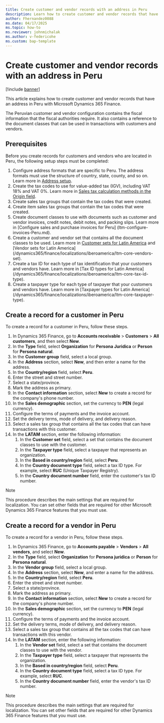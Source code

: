 ```yaml
---
title: Create customer and vendor records with an address in Peru
description: Learn how to create customer and vendor records that have an address in Peru with Microsoft Dynamics 365 Finance.
author: Fhernandez0088
ms.date: 04/17/2025
ms.topic: how-to
ms.reviewer: johnmichalak
ms.author: v-federicohe
ms.custom: bap-template
---
```


# Create customer and vendor records with an address in Peru

[!include [banner](../../includes/banner.md)]

This article explains how to create customer and vendor records that have an address in Peru with Microsoft Dynamics 365 Finance.

The Peruvian customer and vendor configuration contains the fiscal information that the fiscal authorities require. It also contains a reference to the document classes that can be used in transactions with customers and vendors.

## Prerequisites

Before you create records for customers and vendors who are located in Peru, the following setup steps must be completed:

1. Configure address formats that are specific to Peru. The address formats must use the structure of country, state, county, and so on. Learn more in [Address setup](../../../fin-ops-core/dev-itpro/organization-administration/global-address-book-address-setup.md).
1. Create the tax codes to use for value-added tax (IGV), including VAT 18% and VAT 0%. Learn more in [Sales tax calculation methods in the Origin field](../../general-ledger/sales-tax-calculation-methods-origin-field.md).
1. Create sales tax groups that contain the tax codes that were created.
1. Create item sales tax groups that contain the tax codes that were created.
1. Create document classes to use with documents such as customer and vendor invoices, credit notes, debit notes, and packing slips. Learn more in [Configure sales and purchase invoices for Peru] (ltm-configure-invoices-Peru.md).
1. Create a customer and vendor set that contains all the document classes to be used. Learn more in [Customer sets for Latin America](/dynamics365/finance/localizations/iberoamerica/ltm-core-customers-set) and [Vendor sets for Latin America] (/dynamics365/finance/localizations/iberoamerica/ltm-core-vendors-set).
1. Create a tax ID for each type of tax identification that your customers and vendors have. Learn more in [Tax ID types for Latin America] (/dynamics365/finance/localizations/iberoamerica/ltm-core-tax-id-type).
1. Create a taxpayer type for each type of taxpayer that your customers and vendors have. Learn more in [Taxpayer types for Latin America] (/dynamics365/finance/localizations/iberoamerica/ltm-core-taxpayer-type).

## Create a record for a customer in Peru

To create a record for a customer in Peru, follow these steps.

1. In Dynamics 365 Finance, go to **Accounts receivable** \> **Customers** \> **All customers**, and then select **New**.
1. In the **Type** field, select **Organization** for **Persona Juridica** or **Person** for **Persona natural**.
1. In the **Customer group** field, select a local group.
1. In the **Address** section, select **New**, and then enter a name for the address.
1. In the **Country/region** field, select **Peru**.
1. Enter the street and street number.
1. Select a state/province.
1. Mark the address as primary.
1. In the **Contact information** section, select **New** to create a record for the company's phone number.
1. In the **Sales demographic** section, set the currency to **PEN** (legal currency).
1. Configure the terms of payments and the invoice account.
1. Set the delivery terms, mode of delivery, and delivery reason.
1. Select a sales tax group that contains all the tax codes that can have transactions with this customer.
1. In the **LATAM** section, enter the following information:
    1. In the **Customer set** field, select a set that contains the document classes to use with the customer.
    1. In the **Taxpayer type** field, select a taxpayer that represents an organization. 
    1. In the **Based in country/region** field, select **Peru**.
    1. In the **Country document type** field, select a tax ID type. For example, select **RUC** (Unique Taxpayer Registry).
    1. In the **Country document number** field, enter the customer's tax ID number.

> [!NOTE]
> This procedure describes the main settings that are required for localization. You can set other fields that are required for other Microsoft Dynamics 365 Finance features that you must use.

## Create a record for a vendor in Peru

To create a record for a vendor in Peru, follow these steps.

1. In Dynamics 365 Finance, go to **Accounts payable** \> **Vendors** \> **All vendors**, and select **New**.
1. In the **Type** field, select **Organization** for **Persona juridica** or **Person** for **Persona natural**.
1. In the **Vendor group** field, select a local group.
1. In the **Address** section, select **New**, and enter a name for the address.
1. In the **Country/region** field, select **Peru**.
1. Enter the street and street number.
1. Select a state/province.
1. Mark the address as primary.
1. In the **Contact information** section, select **New** to create a record for the company's phone number.
1. In the **Sales demographic** section, set the currency to **PEN** (legal currency).
1. Configure the terms of payments and the invoice account.
1. Set the delivery terms, mode of delivery, and delivery reason.
1. Select a sales tax group that contains all the tax codes that can have transactions with this vendor.
1. In the **LATAM** section, enter the following information:
    1. In the **Vendor set** field, select a set that contains the document classes to use with the vendor.
    1. In the **Taxpayer type** field, select a taxpayer that represents the organization. 
    1. In the **Based in country/region** field, select **Peru**.
    1. In the **Country document type** field, select a tax ID type. For example, select **RUC**.
    1. In the **Country document number** field, enter the vendor's tax ID number.

> [!NOTE]
> This procedure describes the main settings that are required for localization. You can set other fields that are required for other Dynamics 365 Finance features that you must use.
